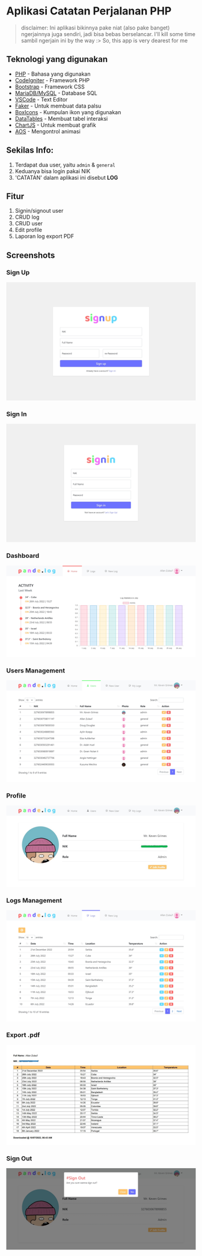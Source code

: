 # Aplikasi Catatan Perjalanan PHP

> disclaimer:
> Ini aplikasi bikinnya pake niat (also pake banget)
> ngerjainnya juga sendiri, jadi bisa bebas berselancar. 
> I'll kill some time sambil ngerjain ini by the way :>
> So, this app is very dearest for me

## Teknologi yang digunakan

- [PHP](https://www.php.net/) - Bahasa yang digunakan
- [CodeIgniter](https://codeigniter.com) - Framework PHP
- [Bootstrap](https://getbootstrap.com) - Framework CSS
- [MariaDB/MySQL](https://mariadb.org/) - Database SQL
- [VSCode](https://code.visualstudio.com/) - Text Editor
- [Faker](https://fakerphp.github.io/) - Untuk membuat data palsu
- [BoxIcons](https://boxicons.com/) - Kumpulan ikon yang digunakan
- [DataTables](https://datatables.net/) - Membuat tabel interaksi
- [ChartJS](https://www.chartjs.org/) - Untuk membuat grafik
- [AOS](https://michalsnik.github.io/aos/) - Mengontrol animasi

## Sekilas Info:

1. Terdapat dua user, yaitu `admin` & `general`<br>
2. Keduanya bisa login pakai NIK<br>
3. 'CATATAN' dalam aplikasi ini disebut **LOG**

## Fitur

1. Signin/signout user<br>
2. CRUD log<br>
3. CRUD user<br>
4. Edit profile
5. Laporan log export PDF

## Screenshots

### Sign Up

![signup](./.pict/signup.jpg)

### Sign In

![signin](./.pict/signin.jpg)

### Dashboard

![dashboard](./.pict/dashboard.jpg)

### Users Management

![users](./.pict/users.jpg)

### Profile

![profile](./.pict/profile.jpg)

### Logs Management

![logs](./.pict/logs.jpg)

### Export .pdf

![excel](./.pict/pdf.jpg)

### Sign Out

![signout](./.pict/signout.jpg)